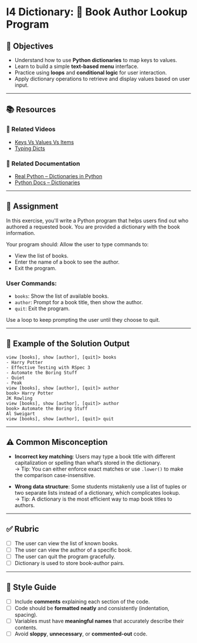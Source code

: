 # I4 Dictionary: 📖 Book Author Lookup Program

## 🎯 Objectives

- Understand how to use **Python dictionaries** to map keys to values.
- Learn to build a simple **text-based menu** interface.
- Practice using **loops** and **conditional logic** for user interaction.
- Apply dictionary operations to retrieve and display values based on user input.

---

## 📚 Resources

### 🎥 Related Videos
- [Keys Vs Values Vs Items](https://www.youtube.com/watch?v=_3wM_-UKCz0&list=PL6xuclUa80Qhn2Roxw9RPmDEatrJdg09S&index=2)
- [Typing Dicts](https://www.youtube.com/watch?v=k4jZtRYmd7Q&list=PL6xuclUa80Qhn2Roxw9RPmDEatrJdg09S&index=3)

### 📖 Related Documentation

- [Real Python – Dictionaries in Python](https://realpython.com/python-dicts/)
- [Python Docs – Dictionaries](https://docs.python.org/3/tutorial/datastructures.html#dictionaries)

---

## 📝 Assignment

In this exercise, you'll write a Python program that helps users find out who authored a requested book. You are provided a 
dictionary with the book information.

Your program should:
Allow the user to type commands to:
   - View the list of books.
   - Enter the name of a book to see the author.
   - Exit the program.

### User Commands:
- `books`: Show the list of available books.
- `author`: Prompt for a book title, then show the author.
- `quit`: Exit the program.

Use a loop to keep prompting the user until they choose to quit.

---

## 🧪 Example of the Solution Output
```console
view [books], show [author], [quit]> books
- Harry Potter
- Effective Testing with RSpec 3
- Automate the Boring Stuff
- Quiet
- Peak
view [books], show [author], [quit]> author
book> Harry Potter
JK Rowling
view [books], show [author], [quit]> author
book> Automate the Boring Stuff
Al Sweigart
view [books], show [author], [quit]> quit
```

---

## ⚠️ Common Misconception

- **Incorrect key matching**: Users may type a book title with different capitalization or spelling than what’s stored in the dictionary.  
  → Tip: You can either enforce exact matches or use `.lower()` to make the comparison case-insensitive.

- **Wrong data structure**: Some students mistakenly use a list of tuples or two separate lists instead of a dictionary, which complicates lookup.  
  → Tip: A dictionary is the most efficient way to map book titles to authors.

---

## ✅ Rubric

- [ ] The user can view the list of known books.
- [ ] The user can view the author of a specific book.
- [ ] The user can quit the program gracefully.
- [ ] Dictionary is used to store book-author pairs.

---

## 🎨 Style Guide

- [ ] Include **comments** explaining each section of the code.
- [ ] Code should be **formatted neatly** and consistently (indentation, spacing).
- [ ] Variables must have **meaningful names** that accurately describe their contents.
- [ ] Avoid **sloppy**, **unnecessary**, or **commented-out** code.
